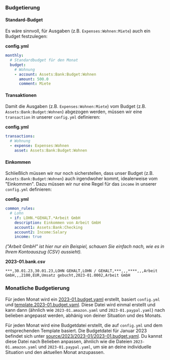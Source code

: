 ### Budgetierung

#### Standard-Budget

Es wäre sinnvoll, für Ausgaben (z.B. `Expenses:Wohnen:Miete`) auch ein Budget festzulegen:

**config.yml**
```yml
monthly:
  # Standardbudget für den Monat
  budget:
    # Wohnung
    - account: Assets:Bank:Budget:Wohnen
      amount: 500.0
      comment: Miete
```

#### Transaktionen

Damit die Ausgaben (z.B. `Expenses:Wohnen:Miete`) vom Budget (z.B. `Assets:Bank:Budget:Wohnen`) abgezogen werden, müssen wir eine `transaction` in unserer `config.yml` definieren:

**config.yml**
```yml
transactions:
  # Wohnung
  - expense: Expenses:Wohnen
    asset: Assets:Bank:Budget:Wohnen
```

#### Einkommen

Schließlich müssen wir nur noch sicherstellen, dass unser Budget (z.B. `Assets:Bank:Budget:Wohnen`) auch irgendwoher kommt, idealerweise vom "Einkommen". Dazu müssen wir nur eine Regel für das `income` in unserer `config.yml` definieren:

**config.yml**
```yml
common_rules:
  # Lohn
  - if: LOHN.*GEHALT.*Arbeit GmbH
    description: Einkommen von Arbeit GmbH
    account1: Assets:Bank:Checking                                                                                               
    account2: Income:Salary  
    income: true
```

_("Arbeit GmbH" ist hier nur ein Beispiel, schauen Sie einfach nach, wie es in Ihrem Kontoauszug (CSV) aussieht)._

**2023-01.bank.csv**
```csv
***,30.01.23,30.01.23,LOHN GEHALT,LOHN / GEHALT,***,,,****,,,Arbeit GmbH,,,2100,EUR,Umsatz gebucht,2023-01.0002,Arbeit GmbH
```



### Monatliche Budgetierung

Für jeden Monat wird ein [2023-01.budget.yaml](source/2023/2023-01/2023-01.budget.yaml) erstellt, basiert `config.yml` und [template.2023-01.budget.yaml](source/2023/2023-01/template.2023-01.budget.yaml).
Diese Datei wird einmal erstellt und kann dann (ähnlich wie `2023-01.amazon.yaml` und `2023-01.paypal.yaml`) nach belieben angepasst werden, abhänig von deiner Situation und des Monats.

Für jeden Monat wird eine Budgetdatei erstellt, die auf `config.yml` und dem entsprechenden Template basiert. Die Budgetdatei für Januar 2023 befindet sich unter [source/2023/2023-01/2023-01.budget.yaml](source/2023/2023-01/2023-01.budget.yaml). Du kannst diese Datei nach Belieben anpassen, ähnlich wie die Dateien `2023-01.amazon.yaml` und `2023-01.paypal.yaml`, um sie an deine individuelle Situation und den aktuellen Monat anzupassen.